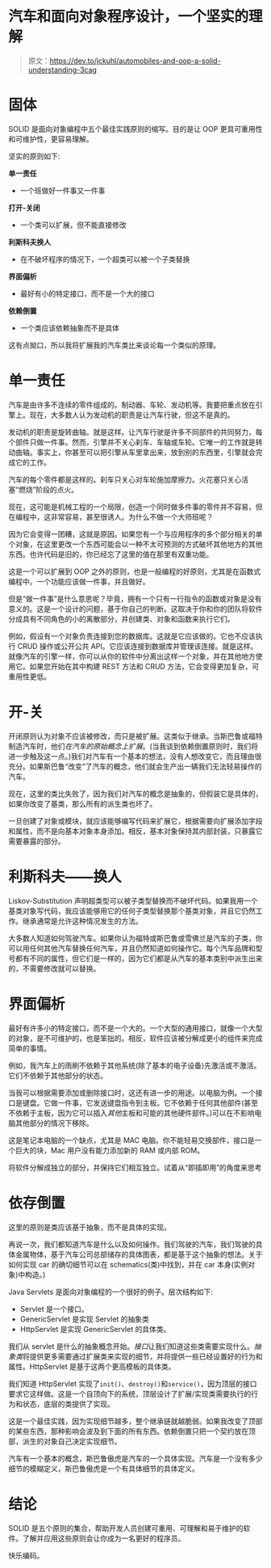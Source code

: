 # 汽车和面向对象程序设计，一个坚实的理解

> 原文：<https://dev.to/jckuhl/automobiles-and-oop-a-solid-understanding-3cag>

# 固体

SOLID 是面向对象编程中五个最佳实践原则的缩写。目的是让 OOP 更具可重用性和可维护性，更容易理解。

坚实的原则如下:

**单一责任**

*   一个班做好一件事又一件事

**打开-关闭**

*   一个类可以扩展，但不能直接修改

**利斯科夫换人**

*   在不破坏程序的情况下，一个超类可以被一个子类替换

**界面偏析**

*   最好有小的特定接口，而不是一个大的接口

**依赖倒置**

*   一个类应该依赖抽象而不是具体

这有点拗口，所以我将扩展我的汽车类比来谈论每一个类似的原理。

# 单一责任

汽车是由许多不连续的零件组成的。制动器、车轮、发动机等。我要把重点放在引擎上。现在，大多数人认为发动机的职责是让汽车行驶，但这不是真的。

发动机的职责是旋转曲轴。就是这样。让汽车行驶是许多不同部件的共同努力，每个部件只做一件事。然而，引擎并不关心刹车、车轴或车轮。它唯一的工作就是转动曲轴。事实上，你甚至可以把引擎从车里拿出来，放到别的东西里，引擎就会完成它的工作。

汽车的每个零件都是这样的。刹车只关心对车轮施加摩擦力。火花塞只关心活塞“燃烧”阶段的点火。

现在，这可能是机械工程的一个局限，创造一个同时做多件事的零件并不容易，但在编程中，这非常容易，甚至很诱人。为什么不做一个大师班呢？

因为它会变得一团糟，这就是原因。如果您有一个与应用程序的多个部分相关的单个对象，在这里更改一个东西可能会以一种不太可预测的方式破坏其他地方的其他东西。也许代码是旧的，你已经忘了这里的值在那里有双重功能。

这是一个可以扩展到 OOP 之外的原则，也是一般编程的好原则，尤其是在函数式编程中。一个功能应该做一件事，并且做好。

但是“做一件事”是什么意思呢？毕竟，拥有一个只有一行指令的函数或对象是没有意义的。这是一个设计的问题，基于你自己的判断。这取决于你和你的团队将软件分成具有不同角色的小的离散部分，并创建类、对象和函数来执行它们。

例如，假设有一个对象负责连接到您的数据库。这就是它应该做的。它也不应该执行 CRUD 操作或公开公共 API。它应该连接到数据库并管理该连接。就是这样。就像汽车的引擎一样，你可以从你的软件中分离出这样一个对象，并在其他地方使用它。如果您开始在其中构建 REST 方法和 CRUD 方法，它会变得更加复杂，可重用性更低。

# 开-关

开闭原则认为对象不应该被修改，而只是被扩展。这类似于继承。当斯巴鲁或福特制造汽车时，他们*在汽车的原始概念上扩展*。(当我谈到依赖倒置原则时，我们将进一步触及这一点。)我们对汽车有一个基本的想法，没有人想改变它，而且理由很充分。如果斯巴鲁“改变”了汽车的概念，他们就会生产出一辆我们无法轻易操作的汽车。

现在，这里的类比失败了，因为我们对汽车的概念是抽象的，但假装它是具体的，如果你改变了基类，那么所有的派生类也坏了。

一旦创建了对象或模块，就应该能够编写代码来扩展它，根据需要向扩展添加字段和属性，而不是向基本对象本身添加。相反，基本对象保持其内部封装，只暴露它需要暴露的部分。

# 利斯科夫——换人

Liskov-Substitution 声明超类型可以被子类型替换而不破坏代码。如果我用一个基类对象写代码，我应该能够用它的任何子类型替换那个基类对象，并且它仍然工作。继承通常是允许这种情况发生的方法。

大多数人知道如何驾驶汽车。如果你认为福特或斯巴鲁或雪佛兰是汽车的子类，你可以用任何其他汽车替换任何汽车，并且仍然知道如何操作它。每个汽车品牌和型号都有不同的属性，但它们是一样的，因为它们都是从汽车的基本类别中派生出来的，不需要修改就可以替换。

# 界面偏析

最好有许多小的特定接口，而不是一个大的。一个大型的通用接口，就像一个大型的对象，是不可维护的，也是笨拙的。相反，软件应该被分解成更小的组件来完成简单的事情。

例如，我汽车上的雨刷不依赖于其他系统(除了基本的电子设备)先激活或不激活。它们不依赖于其他部分的状态。

当我可以根据需要添加或删除接口时，这还有进一步的用途。以电脑为例。一个接口是键盘。它做一件事，它发送键盘指令到主板。它不依赖于任何其他部件(甚至不依赖于主板，因为它可以插入*其他*主板和可能的其他硬件部件。)可以在不影响电脑其他部分的情况下移除。

这是笔记本电脑的一个缺点，尤其是 MAC 电脑。你不能轻易交换部件，接口是一个巨大的块，Mac 用户没有能力添加新的 RAM 或内部 ROM。

将软件分解成独立的部分，并保持它们相互独立。试着从“即插即用”的角度来思考

# 依存倒置

这里的原则是类应该基于抽象，而不是具体的实现。

再说一次，我们都知道汽车是什么以及如何操作。我们驾驶的汽车，我们驾驶的具体金属物体，基于汽车公司总部储存的具体图表，都是基于这个抽象的想法。关于如何实现 car 的确切细节可以在 schematics(类)中找到，并在 car 本身(实例对象)中构造。)

Java Servlets 是面向对象编程的一个很好的例子。层次结构如下:

*   Servlet 是一个接口。
*   GenericServlet 是实现 Servlet 的抽象类
*   HttpServlet 是实现 GenericServlet 的具体类。

我们从 servlet 是什么的抽象概念开始。*接口*让我们知道这些类需要实现什么。*抽象类*将提供更多需要通过扩展类来实现的细节，并将提供一些已经设置好的行为和属性。HttpServlet 是基于这两个更高模板的具体类。

我们知道 HttpServlet 实现了`init()`、`destroy()`和`service()`，因为顶层的接口要求它这样做。这是一个自顶向下的系统，顶层设计了扩展/实现类需要执行的行为和状态，底层的类提供了实现。

这是一个最佳实践，因为实现细节越多，整个继承链就越脆弱。如果我改变了顶部的某些东西，那种影响会波及到下面的所有东西。依赖倒置只把一个契约放在顶部，派生的对象自己决定实现细节。

汽车有一个基本的概念，斯巴鲁傲虎是汽车的一个具体实现。汽车是一个没有多少细节的模糊定义，斯巴鲁傲虎是一个有具体细节的具体定义。

# 结论

SOLID 是五个原则的集合，帮助开发人员创建可重用、可理解和易于维护的软件。了解并应用这些原则会让你成为一名更好的程序员。

快乐编码。